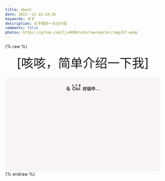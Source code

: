 ```yaml
---
title: about
date: 2022--12 22:14:36
keywords: 关于
description: 关于我的一点点介绍
comments: false
photos: https://gitee.com/ljv0606/cdn/raw/master/img/b7.webp
---
```

{% raw %}
<!-- 因为vue和botui更新导至bug,现将对话移至js下的botui中配置 -->
<div class="entry-content">
  <div class="moe-mashiro" style="text-align:center; font-size: 40px; margin-bottom: 20px;">[咳咳，简单介绍一下我]</div>
  <div id="hello-mashiro" class="popcontainer" style="min-height: 300px; padding: 2px 6px 4px; background-color: rgba(236, 225, 221, 0.29); border-radius: 10px;">
    <center>
    <p>
    </p>
    <h4>
    与&nbsp;<ruby>
    Cici&nbsp;<rp>（</rp>
    <rt>
    大可爱</rt>
    <rp>
    ）</rp>
    </ruby>
    对话中...</h4>
    <p>
    </p>
    </center>
    <bot-ui></botui>
  </div>
</div>
<script src="/js/botui.js"></script>
<script>
bot_ui_ini()
</script>
{% endraw %}